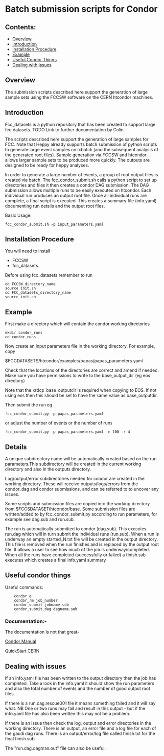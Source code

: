 Batch submission scripts for Condor
==================================

## Contents:

* [Overview](#overview)
* [Introduction](#introduction)
* [Installation Procedure](#installation-procedure)
* [Example](#example)
* [Useful Condor Things](#useful-condor_things)
* [Dealing with issues](#dealing-with-issues)


## Overview

The submission scripts described here support the generation of large sample sets using the FCCSW software on the CERN htcondor machines.

## Introduction

Fcc_datasets is a python repository that has been created to support large fcc datasets. TODO Link to further documentation by Colin.

The scripts described here support the generation of large samples for FCC. Note that Heppy already supports batch submission of python scripts to generate large event samples on lxbatch (and the subsequent analysis of the generated root files). Sample generation via FCCSW and htcondor allows larger sample sets to be produced more quickly. The outputs are designed to be ready for heppy analyses.

In order to generate a large number of events, a group of root output files is created via batch. The fcc_condor_submit.sh calls a python script to set up directories and files it then creates a condor DAG submission. The DAG submission allows multiple runs to be easily executed on htcondor. Each individual run produces an output root file. Once all individual runs are complete, a final script is executed. This creates a summary file (info.yaml) documenting run details and the output root files.

Basic Usage:
```
fcc_condor_submit.sh -p input_parameters.yaml
```

## Installation Procedure

You will need to install

  * FCCSW
  * fcc_datasets.

Before using fcc_datasets remember to run

```
cd FCCSW_directory_name
source init.sh
cd FCC_datasets_directory_name
source init.sh
```

## Example

First make a directory which will contain the condor working directories

```
mkdir condor_runs
cd condor_runs
```

Now create an input parameters file in the working directory. For example, copy

$FCCDATASETS/htcondor/examples/papas/papas_parameters.yaml

Check that the locations of the directories are correct and amend if needed. Make sure you have permissions to write to the base_output_dir (eg eos directory)

Note that the xrdcp_base_outputdir is required  when copying to EOS. If not using eos then this should be set to have the same value as base_outputdir.

Then submit the run eg
```
fcc_condor_submit.py -p papas_parameters.yaml
```
or adjust the number of events or the number of runs
```
fcc_condor_submit.py -p papas_parameters.yaml -e 100 -r 4
```

##  Details

A unique subdirectory name will be automatically created based on the run parameters.This subdirectory will be created in the current working directory and also in the outputs directory.

Log/output/error subdirectories needed for condor are created in the working directory. These will receive outputs/logs/errors from the condor_dag and condor submissions, and can be referred to to uncover any issues.

Some scripts and submission files are copied into the working directory from $FCCSDATASET/htcondor/base. Some submission files are written/added to by fcc_condor_submit.py according to run parameters, for example see dag.sub and run.sub.

The run is automatically submitted to condor (dag.sub). This executes run.dag which will in turn submit the individual runs (run.sub). When a run is underway an empty started_N.txt file will be created in the output directory. This file is removed when the run finishes and is replaced by the output root file. It allows a user to see how much of the job is underway/completed. When all the runs have completed (successfully or failed) a finish.sub executes which creates a final info.yaml summary

## Useful condor things

Useful commands:
```
    condor_q  
    condor_rm job_number
    condor_submit jobname.sub
    condor_submit_dag dagname.sub
```

### Documentation:-

The documentation is not that great-

[Condor Manual](http://research.cs.wisc.edu/htcondor/manual/v7.8/2_5Submitting_Job.html)

[QuickStart CERN](http://information-technology.web.cern.ch/services/fe/lxbatch/howto/quickstart-guide-h)


## Dealing with issues

  If an info.yaml file has been written to the output directory then the job has completed. Take a look in the info.yaml it should show the run parameters and also the total number of events and the number of good output root files.

  If there is a run.dag.rescue001 file it means something failed and it will say what. NB One or two runs may fail and result in this output - but if the info.yaml file has also been written this may not be a problem.

  If there is an issue then check the log, output and error directories in the working directory.  There is an output, an error file and a log file for each of the gaudi dag runs. There is an output/error/log file called finish.txt for the final finish.sub

  The "run.dag.dagman.out" file can also be useful.

